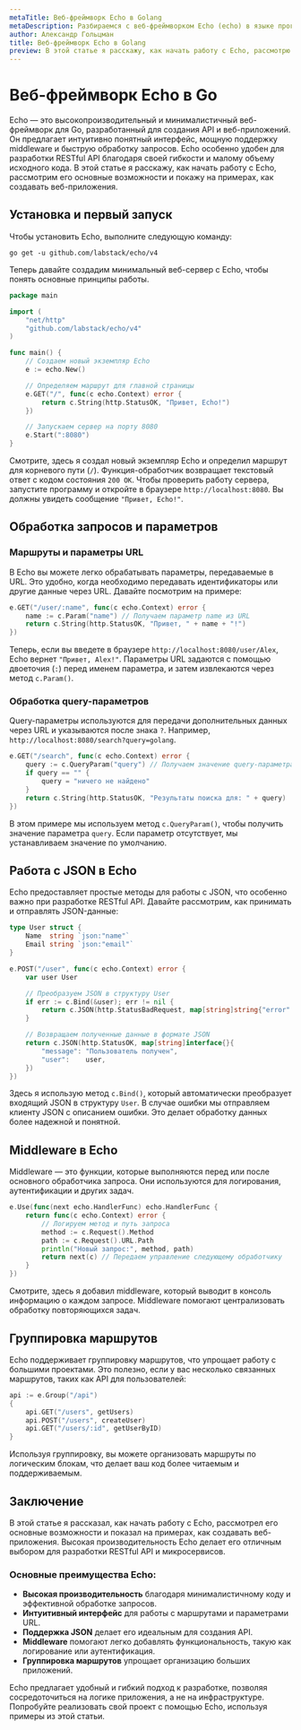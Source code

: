 ```yaml
---
metaTitle: Веб-фреймворк Echo в Golang
metaDescription: Разбираемся с веб-фреймворком Echo (echo) в языке программирования Go (Golang).
author: Александр Гольцман
title: Веб-фреймворк Echo в Golang
preview: В этой статье я расскажу, как начать работу с Echo, рассмотрю его основные возможности и покажу на примерах, как создавать веб-приложения.
---
```


# **Веб-фреймворк Echo в Go**

Echo — это высокопроизводительный и минималистичный веб-фреймворк для Go, разработанный для создания API и веб-приложений. Он предлагает интуитивно понятный интерфейс, мощную поддержку middleware и быструю обработку запросов. Echo особенно удобен для разработки RESTful API благодаря своей гибкости и малому объему исходного кода. В этой статье я расскажу, как начать работу с Echo, рассмотрим его основные возможности и покажу на примерах, как создавать веб-приложения.

## **Установка и первый запуск**

Чтобы установить Echo, выполните следующую команду:

```
go get -u github.com/labstack/echo/v4

```

Теперь давайте создадим минимальный веб-сервер с Echo, чтобы понять основные принципы работы.

```go
package main

import (
    "net/http"
    "github.com/labstack/echo/v4"
)

func main() {
    // Создаем новый экземпляр Echo
    e := echo.New()

    // Определяем маршрут для главной страницы
    e.GET("/", func(c echo.Context) error {
        return c.String(http.StatusOK, "Привет, Echo!")
    })

    // Запускаем сервер на порту 8080
    e.Start(":8080")
}

```

Смотрите, здесь я создал новый экземпляр Echo и определил маршрут для корневого пути (`/`). Функция-обработчик возвращает текстовый ответ с кодом состояния `200 OK`. Чтобы проверить работу сервера, запустите программу и откройте в браузере `http://localhost:8080`. Вы должны увидеть сообщение `"Привет, Echo!"`.

## **Обработка запросов и параметров**

### **Маршруты и параметры URL**

В Echo вы можете легко обрабатывать параметры, передаваемые в URL. Это удобно, когда необходимо передавать идентификаторы или другие данные через URL. Давайте посмотрим на примере:

```go
e.GET("/user/:name", func(c echo.Context) error {
    name := c.Param("name") // Получаем параметр name из URL
    return c.String(http.StatusOK, "Привет, " + name + "!")
})

```

Теперь, если вы введете в браузере `http://localhost:8080/user/Alex`, Echo вернет `"Привет, Alex!"`. Параметры URL задаются с помощью двоеточия (`:`) перед именем параметра, и затем извлекаются через метод `c.Param()`.

### **Обработка query-параметров**

Query-параметры используются для передачи дополнительных данных через URL и указываются после знака `?`. Например, `http://localhost:8080/search?query=golang`.

```go
e.GET("/search", func(c echo.Context) error {
    query := c.QueryParam("query") // Получаем значение query-параметра
    if query == "" {
        query = "ничего не найдено"
    }
    return c.String(http.StatusOK, "Результаты поиска для: " + query)
})

```

В этом примере мы используем метод `c.QueryParam()`, чтобы получить значение параметра `query`. Если параметр отсутствует, мы устанавливаем значение по умолчанию.

## **Работа с JSON в Echo**

Echo предоставляет простые методы для работы с JSON, что особенно важно при разработке RESTful API. Давайте рассмотрим, как принимать и отправлять JSON-данные:

```go
type User struct {
    Name  string `json:"name"`
    Email string `json:"email"`
}

e.POST("/user", func(c echo.Context) error {
    var user User

    // Преобразуем JSON в структуру User
    if err := c.Bind(&user); err != nil {
        return c.JSON(http.StatusBadRequest, map[string]string{"error": err.Error()})
    }

    // Возвращаем полученные данные в формате JSON
    return c.JSON(http.StatusOK, map[string]interface{}{
        "message": "Пользователь получен",
        "user":    user,
    })
})

```

Здесь я использую метод `c.Bind()`, который автоматически преобразует входящий JSON в структуру `User`. В случае ошибки мы отправляем клиенту JSON с описанием ошибки. Это делает обработку данных более надежной и понятной.

## **Middleware в Echo**

Middleware — это функции, которые выполняются перед или после основного обработчика запроса. Они используются для логирования, аутентификации и других задач.

```go
e.Use(func(next echo.HandlerFunc) echo.HandlerFunc {
    return func(c echo.Context) error {
        // Логируем метод и путь запроса
        method := c.Request().Method
        path := c.Request().URL.Path
        println("Новый запрос:", method, path)
        return next(c) // Передаем управление следующему обработчику
    }
})

```

Смотрите, здесь я добавил middleware, который выводит в консоль информацию о каждом запросе. Middleware помогают централизовать обработку повторяющихся задач.

## **Группировка маршрутов**

Echo поддерживает группировку маршрутов, что упрощает работу с большими проектами. Это полезно, если у вас несколько связанных маршрутов, таких как API для пользователей:

```go
api := e.Group("/api")
{
    api.GET("/users", getUsers)
    api.POST("/users", createUser)
    api.GET("/users/:id", getUserByID)
}

```

Используя группировку, вы можете организовать маршруты по логическим блокам, что делает ваш код более читаемым и поддерживаемым.

## **Заключение**

В этой статье я рассказал, как начать работу с Echo, рассмотрел его основные возможности и показал на примерах, как создавать веб-приложения. Высокая производительность Echo делает его отличным выбором для разработки RESTful API и микросервисов.

### **Основные преимущества Echo:**

- **Высокая производительность** благодаря минималистичному коду и эффективной обработке запросов.
- **Интуитивный интерфейс** для работы с маршрутами и параметрами URL.
- **Поддержка JSON** делает его идеальным для создания API.
- **Middleware** помогают легко добавлять функциональность, такую как логирование или аутентификация.
- **Группировка маршрутов** упрощает организацию больших приложений.

Echo предлагает удобный и гибкий подход к разработке, позволяя сосредоточиться на логике приложения, а не на инфраструктуре. Попробуйте реализовать свой проект с помощью Echo, используя примеры из этой статьи.
